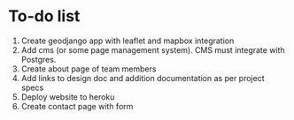 # To-do list
1. Create geodjango app with leaflet and mapbox integration
2. Add cms (or some page management system). CMS must integrate with Postgres.
3. Create about page of team members
4. Add links to design doc and addition documentation as per project specs
4. Deploy website to heroku
5. Create contact page with form
